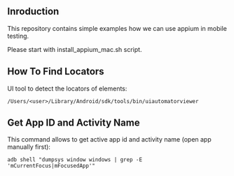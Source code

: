 Inroduction
-----------
This repository contains simple examples how we can use appium in mobile testing.

Please start with install_appium_mac.sh script.


How To Find Locators
--------------------

UI tool to detect the locators of elements:

    /Users/<user>/Library/Android/sdk/tools/bin/uiautomatorviewer


Get App ID and Activity Name
----------------------------

This command allows to get active app id and activity name (open app manually first):

    adb shell "dumpsys window windows | grep -E 'mCurrentFocus|mFocusedApp'"


